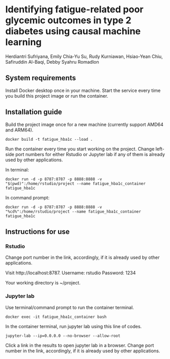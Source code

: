 # Identifying fatigue-related poor glycemic outcomes in type 2 diabetes using causal machine learning

Herdiantri Sufriyana, Emily Chia-Yu Su, Rudy Kurniawan, Hsiao-Yean Chiu, Safiruddin Al-Baqi, Debby Syahru Romadlon

## System requirements

Install Docker desktop once in your machine. Start the service every time you build this project image or run the container.

## Installation guide

Build the project image once for a new machine (currently support AMD64 and ARM64).

```{bash}
docker build -t fatigue_hba1c --load .
```

Run the container every time you start working on the project. Change left-side port numbers for either Rstudio or Jupyter lab if any of them is already used by other applications.

In terminal:

```{bash}
docker run -d -p 8787:8787 -p 8888:8888 -v "$(pwd)":/home/rstudio/project --name fatigue_hba1c_container fatigue_hba1c
```

In command prompt:

```{bash}
docker run -d -p 8787:8787 -p 8888:8888 -v "%cd%":/home/rstudio/project --name fatigue_hba1c_container fatigue_hba1c
```

## Instructions for use

### Rstudio

Change port number in the link, accordingly, if it is already used by other applications.

Visit http://localhost:8787.
Username: rstudio
Password: 1234

Your working directory is ~/project.

### Jupyter lab

Use terminal/command prompt to run the container terminal.

```{bash}
docker exec -it fatigue_hba1c_container bash
```

In the container terminal, run jupyter lab using this line of codes.

```{bash}
jupyter-lab --ip=0.0.0.0 --no-browser --allow-root
```

Click a link in the results to open jupyter lab in a browser. Change port number in the link, accordingly, if it is already used by other applications.






